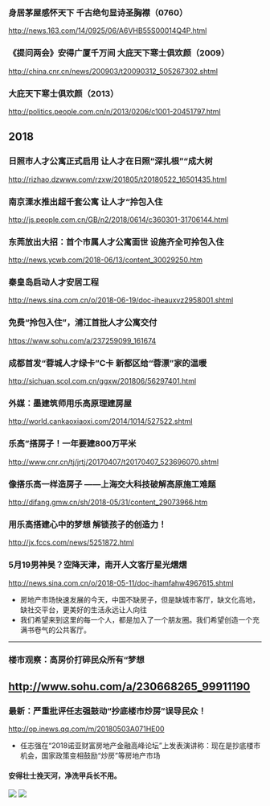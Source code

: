 ### 身居茅屋感怀天下 千古绝句显诗圣胸襟（0760）
http://news.163.com/14/0925/06/A6VHB55S00014Q4P.html
### 《提问两会》安得广厦千万间 大庇天下寒士俱欢颜（2009）
http://china.cnr.cn/news/200903/t20090312_505267302.shtml
### 大庇天下寒士俱欢颜（2013）
http://politics.people.com.cn/n/2013/0206/c1001-20451797.html
## 2018
### 日照市人才公寓正式启用 让人才在日照“深扎根”“成大树
http://rizhao.dzwww.com/rzxw/201805/t20180522_16501435.html
### 南京溧水推出超千套公寓 让人才“拎包入住
http://js.people.com.cn/GB/n2/2018/0614/c360301-31706144.html
### 东莞放出大招：首个市属人才公寓面世 设施齐全可拎包入住
http://news.ycwb.com/2018-06/13/content_30029250.htm
### 秦皇岛启动人才安居工程
http://news.sina.com.cn/o/2018-06-19/doc-iheauxvz2958001.shtml
### 免费“拎包入住”，浦江首批人才公寓交付
https://www.sohu.com/a/237259099_161674
### 成都首发“蓉城人才绿卡”C卡 新都区给“蓉漂”家的温暖
http://sichuan.scol.com.cn/ggxw/201806/56297401.html
### 外媒：墨建筑师用乐高原理建房屋
http://world.cankaoxiaoxi.com/2014/1014/527522.shtml
### 乐高”搭房子！一年要建800万平米
http://www.cnr.cn/tj/jrtj/20170407/t20170407_523696070.shtml
### 像搭乐高一样造房子 ——上海交大科技破解高原施工难题
http://difang.gmw.cn/sh/2018-05/31/content_29073966.htm
### 用乐高搭建心中的梦想 解锁孩子的创造力！
http://jx.fccs.com/news/5251872.html
### 5月19男神吴？空降天津，南开人文客厅星光熠熠
http://news.sina.com.cn/o/2018-05-11/doc-ihamfahw4967615.shtml
- 房地产市场快速发展的今天，中国不缺房子，但是缺城市客厅，缺文化高地，缺社交平台，更美好的生活永远让人向往
- 我们希望来到这里的每一个人，都是加入了一个朋友圈。我们希望创造一个充满书卷气的公共客厅。
---
### 楼市观察：高房价打碎民众所有“梦想
http://www.sohu.com/a/230668265_99911190
---
### 最新：严重批评任志强鼓动“抄底楼市炒房”误导民众！
http://op.inews.qq.com/m/20180503A071HE00
- 任志强在“2018诺亚财富房地产金融高峰论坛”上发表演讲称：现在是抄底楼市机会，国家政策变相鼓励“炒房”等房地产市场
#### 安得壮士挽天河，净洗甲兵长不用。
![](http://www.xinhuanet.com/photo/2018-05/17/129875102_15265584583721n.jpg)
![](https://img.fireden.net/a/image/1460/25/1460254457980.jpg)